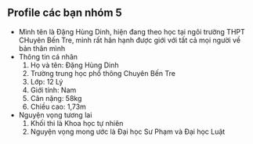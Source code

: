 <h2>Profile các bạn nhóm 5</h2>
<ul>
<li>Mình tên là  Đặng Hùng Dinh, hiện đang theo học tại ngôi trường THPT CHuyên Bến Tre, mình rất hân hạnh được giới với tất cả mọi người về bản thân mình</li>
<li> Thông tin cá nhân
    <ol>
    <li>Họ và tên: Đặng Hùng Dinh</li>
    <li>Trường trung học phổ thông Chuyên Bến Tre</li>
    <li>Lớp: 12 Lý</li>
    <li>Giới tính: Nam</li> 
    <li>Cân nặng: 58kg</li>
    <li>Chiều cao: 1,73m</li>
    </ol>
</li>
<li> Nguyện vọng tương lai 
    <ol>
    <li>Khối thi là Khoa học tự nhiên </li>
    <li>Nguyện vọng mong ước là Đại học Sư Phạm và Đại học Luật </li>
    </ol>
</li>
